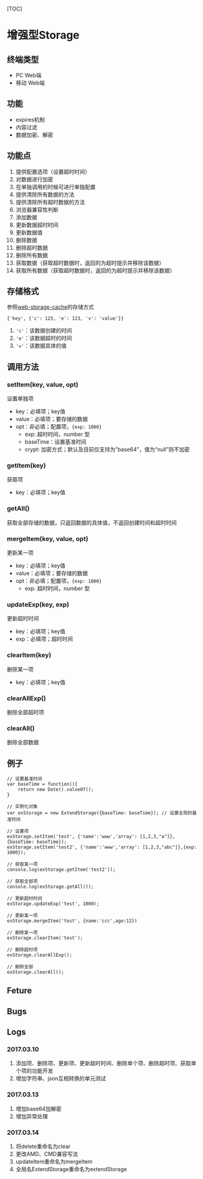 [TOC]

# 增强型Storage

## 终端类型

- PC Web端
- 移动 Web端

## 功能

- expires机制
- 内容过滤
- 数据加密、解密

## 功能点

1. 提供配置选项（设置超时时间）
2. 对数据进行加密
3. 在单独调用的时候可进行单独配置
4. 提供清除所有数据的方法
5. 提供清除所有超时数据的方法
6. 浏览器兼容性判断
7. 添加数据
8. 更新数据超时时间
9. 更新数据值
10. 删除数据
11. 删除超时数据
12. 删除所有数据
13. 获取数据（获取超时数据时，返回的为超时提示并移除该数据）
14. 获取所有数据（获取超时数据时，返回的为超时提示并移除该数据）

## 存储格式

参照[web-storage-cache](https://github.com/WQTeam/web-storage-cache)的存储方式

```
{'key', {'c': 123, 'e': 123, 'v': 'value'}}
```

1. `'c'`：该数据创建的时间
2. `'e'`：该数据超时的时间
3. `'v'`：该数据具体的值

## 调用方法

### setItem(key, value, opt)

设置单独项

- key：必填项；key值
- value：必填项；要存储的数据
- opt：非必填；配置项，`{exp: 1000}`
  - exp: 超时时间，number 型
  - baseTime：设置基准时间
  - crypt: 加密方式；默认及目前仅支持为"base64"，值为“null”则不加密

### getItem(key)

获取项

- key：必填项；key值

### getAll()

获取全部存储的数据，只返回数据的具体值，不返回创建时间和超时时间

### mergeItem(key, value, opt)

更新某一项

- key：必填项；key值
- value：必填项；要存储的数据
- opt：非必填；配置项，`{exp: 1000}`
  - exp: 超时时间，number 型

### updateExp(key, exp)

更新超时时间

- key：必填项；key值
- exp：必填项；超时时间

### clearItem(key)

删除某一项

- key：必填项；key值

### clearAllExp()

删除全部超时项

### clearAll()

删除全部数据

## 例子

```
// 设置基准时间
var baseTime = function(){
	return new Date().valueOf();
}

// 实例化对象
var exStorage = new ExtendStorage({baseTime: baseTime}); // 设置全局的基准时间

// 设置项
exStorage.setItem('test', {'name':'www','array': [1,2,3,"a"]},{baseTime: baseTime});
exStorage.setItem('test2', {'name':'www','array': [1,2,3,"abc"]},{exp: 1000});

// 获取某一项
console.log(exStorage.getItem('test2'));

// 获取全部项
console.log(exStorage.getAll());

// 更新超时时间
exStorage.updateExp('test', 1000);

// 更新某一项
exStorage.mergeItem('test', {name:'ccc',age:12})

// 删除某一项
exStorage.clearItem('test');

// 删除超时项
exStorage.clearAllExp();

// 删除全部
exStorage.clearAll();

```

## Feture

## Bugs

## Logs

### 2017.03.10

1. 添加项、删除项、更新项、更新超时时间、删除单个项、删除超时项、获取单个项的功能开发
2. 增加字符串、json互相转换的单元测试

### 2017.03.13

1. 增加base64加解密
2. 增加异常处理

### 2017.03.14

1. 将delete重命名为clear
2. 更改AMD、CMD兼容写法
3. updateItem重命名为mergeItem
4. 全局名ExtendStorage重命名为extendStorage